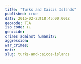 ```yaml
---
title: "Turks and Caicos Islands"
published: true
date: 2015-02-23T18:45:00.000Z
geocode: TCA
iso_code: TC
genocide:
crimes_against_humanity:
aggression:
war_crimes:
note:
slug: turks-and-caicos-islands
---
```


